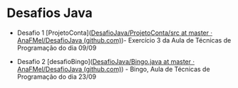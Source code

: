 # Desafios Java

- Desafio 1 [ProjetoConta]([DesafioJava/ProjetoConta/src at master · AnaFMel/DesafioJava (github.com)](https://github.com/AnaFMel/DesafioJava/tree/master/ProjetoConta/src))- Exercício 3 da Aula de Técnicas de Programação do dia 09/09

- Desafio 2 [desafioBingo]([DesafioJava/Bingo.java at master · AnaFMel/DesafioJava (github.com)](https://github.com/AnaFMel/DesafioJava/blob/master/desafioBingo/src/Bingo.java)) - Bingo, Aula de Técnicas de Programação do dia 23/09
